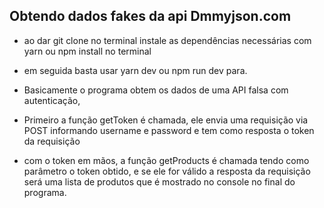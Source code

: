 ## Obtendo dados fakes da api Dmmyjson.com
 - ao dar git clone no terminal instale as dependências necessárias com yarn ou npm install no terminal
 - em seguida basta usar yarn dev ou npm run dev para.
 
 - Basicamente o programa obtem os dados de uma API falsa com autenticação,
 - Primeiro a função getToken é chamada, ele envia uma requisição via POST informando username e password e tem como resposta o token da requisição
 - com o token em mãos, a função getProducts é chamada tendo como parâmetro o token obtido, e se ele for válido a resposta da requisição será uma lista de produtos que é mostrado no console no final do programa.
